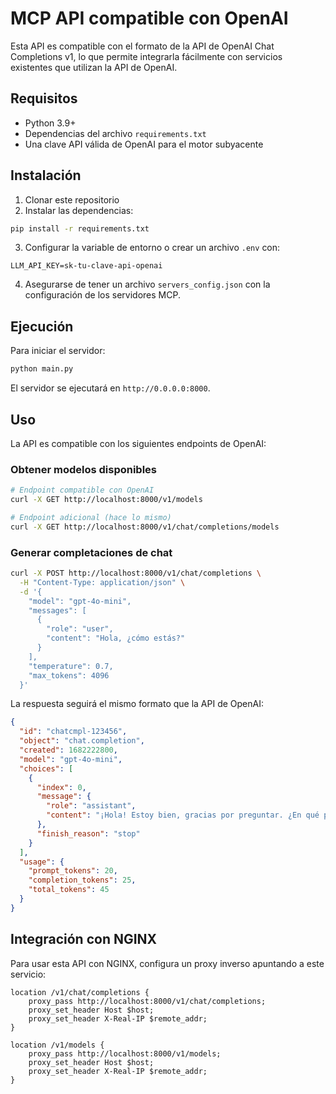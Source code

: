 # MCP API compatible con OpenAI

Esta API es compatible con el formato de la API de OpenAI Chat Completions v1, lo que permite integrarla fácilmente con servicios existentes que utilizan la API de OpenAI.

## Requisitos

- Python 3.9+
- Dependencias del archivo `requirements.txt`
- Una clave API válida de OpenAI para el motor subyacente

## Instalación

1. Clonar este repositorio
2. Instalar las dependencias:

```bash
pip install -r requirements.txt
```

3. Configurar la variable de entorno o crear un archivo `.env` con:

```
LLM_API_KEY=sk-tu-clave-api-openai
```

4. Asegurarse de tener un archivo `servers_config.json` con la configuración de los servidores MCP.

## Ejecución

Para iniciar el servidor:

```bash
python main.py
```

El servidor se ejecutará en `http://0.0.0.0:8000`.

## Uso

La API es compatible con los siguientes endpoints de OpenAI:

### Obtener modelos disponibles

```bash
# Endpoint compatible con OpenAI
curl -X GET http://localhost:8000/v1/models

# Endpoint adicional (hace lo mismo)
curl -X GET http://localhost:8000/v1/chat/completions/models
```

### Generar completaciones de chat

```bash
curl -X POST http://localhost:8000/v1/chat/completions \
  -H "Content-Type: application/json" \
  -d '{
    "model": "gpt-4o-mini",
    "messages": [
      {
        "role": "user",
        "content": "Hola, ¿cómo estás?"
      }
    ],
    "temperature": 0.7,
    "max_tokens": 4096
  }'
```

La respuesta seguirá el mismo formato que la API de OpenAI:

```json
{
  "id": "chatcmpl-123456",
  "object": "chat.completion",
  "created": 1682222800,
  "model": "gpt-4o-mini",
  "choices": [
    {
      "index": 0,
      "message": {
        "role": "assistant",
        "content": "¡Hola! Estoy bien, gracias por preguntar. ¿En qué puedo ayudarte hoy?"
      },
      "finish_reason": "stop"
    }
  ],
  "usage": {
    "prompt_tokens": 20,
    "completion_tokens": 25,
    "total_tokens": 45
  }
}
```

## Integración con NGINX

Para usar esta API con NGINX, configura un proxy inverso apuntando a este servicio:

```nginx
location /v1/chat/completions {
    proxy_pass http://localhost:8000/v1/chat/completions;
    proxy_set_header Host $host;
    proxy_set_header X-Real-IP $remote_addr;
}

location /v1/models {
    proxy_pass http://localhost:8000/v1/models;
    proxy_set_header Host $host;
    proxy_set_header X-Real-IP $remote_addr;
}
```


